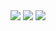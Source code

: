 <img src="https://github-readme-streak-stats.herokuapp.com/?user=LecoSchmittElias&theme=tokyonight"/>
<img src="https://github-readme-stats.vercel.app/api?username=LecoSchmittElias&show_icons=true&theme=tokyonight"/> <img src="https://github-readme-stats-eight-theta.vercel.app/api/top-langs/?username=LecoSchmittElias&layout=compact&langs_count=8&theme=tokyonight&include_all_commits=true&count_private=true"/>
